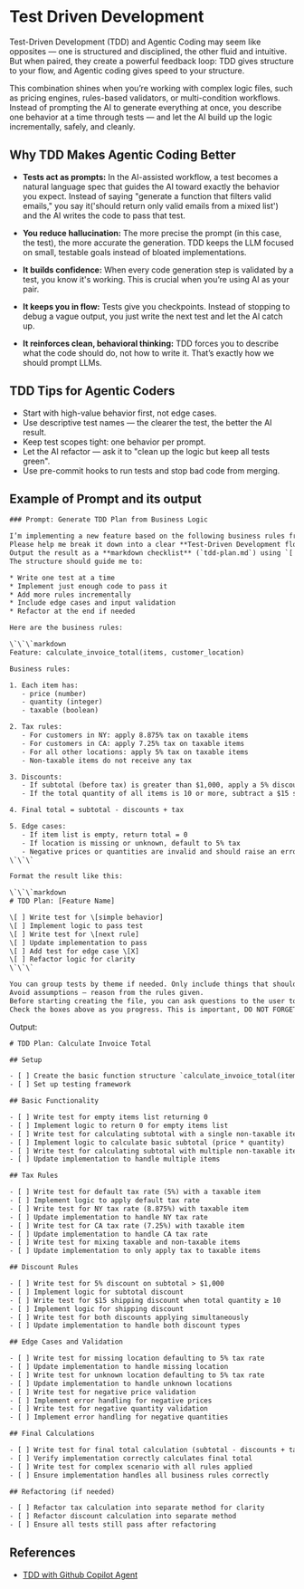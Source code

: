 # Test Driven Development

Test-Driven Development (TDD) and Agentic Coding may seem like opposites — one is structured and disciplined, the other fluid and intuitive. But when paired, they create a powerful feedback loop: TDD gives structure to your flow, and Agentic coding gives speed to your structure.

This combination shines when you’re working with complex logic files, such as pricing engines, rules-based validators, or multi-condition workflows. Instead of prompting the AI to generate everything at once, you describe one behavior at a time through tests — and let the AI build up the logic incrementally, safely, and cleanly.

## Why TDD Makes Agentic Coding Better

- **Tests act as prompts:** In the AI-assisted workflow, a test becomes a natural language spec that guides the AI toward exactly the behavior you expect. Instead of saying "generate a function that filters valid emails," you say it('should return only valid emails from a mixed list') and the AI writes the code to pass that test.

- **You reduce hallucination:** The more precise the prompt (in this case, the test), the more accurate the generation.
TDD keeps the LLM focused on small, testable goals instead of bloated implementations.

- **It builds confidence:** When every code generation step is validated by a test, you know it's working. This is crucial when you’re using AI as your pair.

- **It keeps you in flow:** Tests give you checkpoints. Instead of stopping to debug a vague output, you just write the next test and let the AI catch up.

- **It reinforces clean, behavioral thinking:** TDD forces you to describe what the code should do, not how to write it. That’s exactly how we should prompt LLMs.

## TDD Tips for Agentic Coders

- Start with high-value behavior first, not edge cases.
- Use descriptive test names — the clearer the test, the better the AI result.
- Keep test scopes tight: one behavior per prompt.
- Let the AI refactor — ask it to "clean up the logic but keep all tests green".
- Use pre-commit hooks to run tests and stop bad code from merging.

## Example of Prompt and its output

```txt
### Prompt: Generate TDD Plan from Business Logic

I’m implementing a new feature based on the following business rules from a Jira ticket.
Please help me break it down into a clear **Test-Driven Development flow**, where each step represents a test to be written and the logic to be implemented to pass it.
Output the result as a **markdown checklist** (`tdd-plan.md`) using `[ ]` for each step.
The structure should guide me to:

* Write one test at a time
* Implement just enough code to pass it
* Add more rules incrementally
* Include edge cases and input validation
* Refactor at the end if needed

Here are the business rules:

\`\`\`markdown
Feature: calculate_invoice_total(items, customer_location)

Business rules:

1. Each item has:
   - price (number)
   - quantity (integer)
   - taxable (boolean)

2. Tax rules:
   - For customers in NY: apply 8.875% tax on taxable items
   - For customers in CA: apply 7.25% tax on taxable items
   - For all other locations: apply 5% tax on taxable items
   - Non-taxable items do not receive any tax

3. Discounts:
   - If subtotal (before tax) is greater than $1,000, apply a 5% discount on the subtotal
   - If the total quantity of all items is 10 or more, subtract a $15 shipping discount from the total

4. Final total = subtotal - discounts + tax

5. Edge cases:
   - If item list is empty, return total = 0
   - If location is missing or unknown, default to 5% tax
   - Negative prices or quantities are invalid and should raise an error
\`\`\`

Format the result like this:

\`\`\`markdown
# TDD Plan: [Feature Name]

\[ ] Write test for \[simple behavior]
\[ ] Implement logic to pass test
\[ ] Write test for \[next rule]
\[ ] Update implementation to pass
\[ ] Add test for edge case \[X]
\[ ] Refactor logic for clarity
\`\`\`

You can group tests by theme if needed. Only include things that should be verified through tests.
Avoid assumptions — reason from the rules given. 
Before starting creating the file, you can ask questions to the user to clarify your understanding.
Check the boxes above as you progress. This is important, DO NOT FORGET ABOUT THIS.
```

Output:

```txt
# TDD Plan: Calculate Invoice Total

## Setup

- [ ] Create the basic function structure `calculate_invoice_total(items, customer_location)`
- [ ] Set up testing framework

## Basic Functionality

- [ ] Write test for empty items list returning 0
- [ ] Implement logic to return 0 for empty items list
- [ ] Write test for calculating subtotal with a single non-taxable item
- [ ] Implement logic to calculate basic subtotal (price * quantity)
- [ ] Write test for calculating subtotal with multiple non-taxable items
- [ ] Update implementation to handle multiple items

## Tax Rules

- [ ] Write test for default tax rate (5%) with a taxable item
- [ ] Implement logic to apply default tax rate
- [ ] Write test for NY tax rate (8.875%) with taxable item
- [ ] Update implementation to handle NY tax rate
- [ ] Write test for CA tax rate (7.25%) with taxable item
- [ ] Update implementation to handle CA tax rate
- [ ] Write test for mixing taxable and non-taxable items
- [ ] Update implementation to only apply tax to taxable items

## Discount Rules

- [ ] Write test for 5% discount on subtotal > $1,000
- [ ] Implement logic for subtotal discount
- [ ] Write test for $15 shipping discount when total quantity ≥ 10
- [ ] Implement logic for shipping discount
- [ ] Write test for both discounts applying simultaneously
- [ ] Update implementation to handle both discount types

## Edge Cases and Validation

- [ ] Write test for missing location defaulting to 5% tax rate
- [ ] Update implementation to handle missing location
- [ ] Write test for unknown location defaulting to 5% tax rate
- [ ] Update implementation to handle unknown locations
- [ ] Write test for negative price validation
- [ ] Implement error handling for negative prices
- [ ] Write test for negative quantity validation
- [ ] Implement error handling for negative quantities

## Final Calculations

- [ ] Write test for final total calculation (subtotal - discounts + tax)
- [ ] Verify implementation correctly calculates final total
- [ ] Write test for complex scenario with all rules applied
- [ ] Ensure implementation handles all business rules correctly

## Refactoring (if needed)

- [ ] Refactor tax calculation into separate method for clarity
- [ ] Refactor discount calculation into separate method
- [ ] Ensure all tests still pass after refactoring
```

## References

- [TDD with Github Copilot Agent](https://www.loom.com/share/d442996affe14bdea81014183f633988)